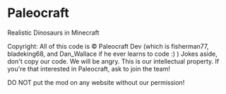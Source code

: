 Paleocraft
==========

Realistic Dinosaurs in Minecraft

Copyright:
All of this code is © Paleocraft Dev (which is fisherman77, bladeking68, and Dan_Wallace if he ever learns to code :) )
Jokes aside, don't copy our code. We will be angry. This is our intellectual property. If you're that interested in Paleocraft, ask to join the team!


DO NOT put the mod on any website without our permission!
